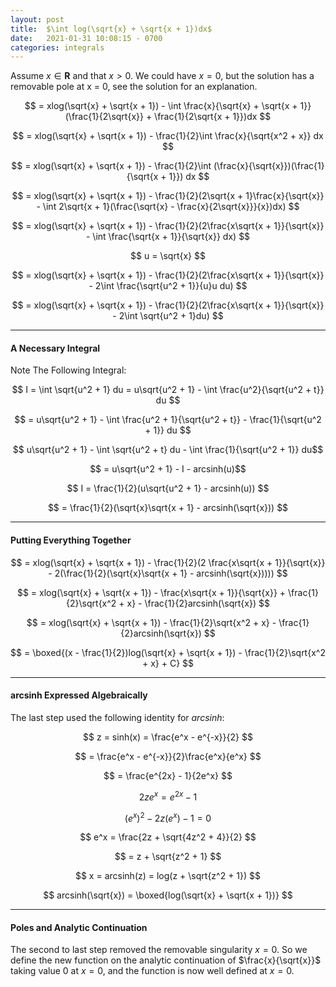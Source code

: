 ```yaml
---
layout: post
title:  $\int log(\sqrt{x} + \sqrt{x + 1})dx$
date:   2021-01-31 10:08:15 - 0700
categories: integrals
---
```


<script type="text/x-mathjax-config">
MathJax.Hub.Config({
  tex2jax: {
    inlineMath: [['$','$'], ['\\(','\\)']],
    processEscapes: true
  }
});
</script>

<script src="https://cdnjs.cloudflare.com/ajax/libs/mathjax/2.7.0/MathJax.js?config=TeX-AMS-MML_HTMLorMML" type="text/javascript"></script>

Assume $x\in\mathbf{R}$ and that $x > 0$. We could have $x = 0$, but the solution has a removable pole at x = 0, see the solution for an explanation.

$$ = xlog(\sqrt{x} + \sqrt{x + 1}) - \int \frac{x}{\sqrt{x} + \sqrt{x + 1}}(\frac{1}{2\sqrt{x}} + \frac{1}{2\sqrt{x + 1}})dx $$

$$ = xlog(\sqrt{x} + \sqrt{x + 1}) - \frac{1}{2}\int \frac{x}{\sqrt{x^2 + x}} dx $$

$$ = xlog(\sqrt{x} + \sqrt{x + 1}) - \frac{1}{2}\int (\frac{x}{\sqrt{x}})(\frac{1}{\sqrt{x + 1}}) dx $$

$$ = xlog(\sqrt{x} + \sqrt{x + 1}) - \frac{1}{2}(2\sqrt{x + 1}\frac{x}{\sqrt{x}} - \int 2\sqrt{x + 1}(\frac{\sqrt{x} - \frac{x}{2\sqrt{x}}}{x})dx) $$

$$ = xlog(\sqrt{x} + \sqrt{x + 1}) - \frac{1}{2}(2\frac{x\sqrt{x + 1}}{\sqrt{x}} - \int \frac{\sqrt{x + 1}}{\sqrt{x}} dx) $$

$$ u = \sqrt{x} $$

$$ = xlog(\sqrt{x} + \sqrt{x + 1}) - \frac{1}{2}(2\frac{x\sqrt{x + 1}}{\sqrt{x}} - 2\int \frac{\sqrt{u^2 + 1}}{u}u du) $$

$$ = xlog(\sqrt{x} + \sqrt{x + 1}) - \frac{1}{2}(2\frac{x\sqrt{x + 1}}{\sqrt{x}} - 2\int \sqrt{u^2 + 1}du) $$


***
#### A Necessary Integral

Note The Following Integral:

$$ I = \int \sqrt{u^2 + 1} du = u\sqrt{u^2 + 1} - \int \frac{u^2}{\sqrt{u^2 + t}} du $$

$$ = u\sqrt{u^2 + 1} - \int \frac{u^2 + 1}{\sqrt{u^2 + t}} - \frac{1}{\sqrt{u^2 + 1}} du $$

$$ u\sqrt{u^2 + 1} - \int \sqrt{u^2 + t} du - \int \frac{1}{\sqrt{u^2 + 1}} du$$

$$ = u\sqrt{u^2 + 1} - I - arcsinh(u)$$

$$ I = \frac{1}{2}(u\sqrt{u^2 + 1} - arcsinh(u)) $$

$$ = \frac{1}{2}(\sqrt{x}\sqrt{x + 1} - arcsinh(\sqrt{x})) $$

***
#### Putting Everything Together

$$ = xlog(\sqrt{x} + \sqrt{x + 1}) - \frac{1}{2}(2  \frac{x\sqrt{x + 1}}{\sqrt{x}}  - 2(\frac{1}{2}(\sqrt{x}\sqrt{x + 1} - arcsinh(\sqrt{x})))) $$

$$ = xlog(\sqrt{x} + \sqrt{x + 1}) - \frac{x\sqrt{x + 1}}{\sqrt{x}} + \frac{1}{2}\sqrt{x^2 + x} - \frac{1}{2}arcsinh(\sqrt{x}) $$

$$ = xlog(\sqrt{x} + \sqrt{x + 1}) - \frac{1}{2}\sqrt{x^2 + x} - \frac{1}{2}arcsinh(\sqrt{x}) $$

$$ = \boxed{(x - \frac{1}{2})log(\sqrt{x} + \sqrt{x + 1}) - \frac{1}{2}\sqrt{x^2 + x} + C} $$

***
#### arcsinh Expressed Algebraically

The last step used the following identity for $arcsinh$:

$$ z = sinh(x) = \frac{e^x - e^{-x}}{2} $$

$$ = \frac{e^x - e^{-x}}{2}\frac{e^x}{e^x} $$

$$ = \frac{e^{2x} - 1}{2e^x} $$

$$ 2ze^x = e^{2x} - 1 $$

$$ (e^{x})^2 - 2z(e^x) - 1 = 0 $$

$$ e^x = \frac{2z + \sqrt{4z^2 + 4}}{2} $$

$$ = z + \sqrt{z^2 + 1} $$

$$ x = arcsinh(z) = log(z + \sqrt{z^2 + 1}) $$

$$ arcsinh(\sqrt{x}) = \boxed{log(\sqrt{x} + \sqrt{x + 1})} $$

***
#### Poles and Analytic Continuation

The second to last step removed the removable singularity $x = 0$. So we define the new function on the analytic continuation of $\frac{x}{\sqrt{x}}$ taking value $0$ at $x = 0$, and the function is now well defined at $x = 0$. 
